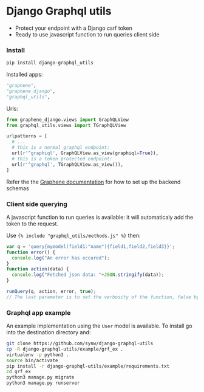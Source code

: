 # Django Graphql utils

- Protect your endpoint with a Django csrf token
- Ready to use javascript function to run queries client side

### Install


  ```bash
pip install django-graphql_utils
  ```
  
Installed apps:

  ```python
"graphene",
"graphene_django",
"graphql_utils",
  ```

Urls:

  ```python
from graphene_django.views import GraphQLView
from graphql_utils.views import TGraphQLView

urlpatterns = [
	# ...
	# this is a normal graphql endpoint:
	url(r'^graphiql', GraphQLView.as_view(graphiql=True)),
	# this is a token protected endpoint:
    url(r'^graphql', TGraphQLView.as_view()),
]
  ```

Refer the the [Graphene documentation](http://docs.graphene-python.org/projects/django/en/latest/) for 
how to set up the backend schemas

### Client side querying

A javascript function to run queries is available: it will automaticaly add the token to the request. 

Use `{% include "graphql_utils/methods.js" %}` then:

  ```javascript
var q = 'query{mymodel(field1:"name"){field1,field2,field3}}';
function error() {
	console.log("An error has occured");
}
function action(data) {
	console.log("Fetched json data: "+JSON.stringify(data));
}

runQuery(q, action, error, true);
// The last parameter is to set the verbosity of the function, false by default
  ```

### Graphql app example

An example implementation using the `User` model is available. To install go into the destination directory and:

   ```bash
   git clone https://github.com/synw/django-graphql-utils
   cp -R django-graphql-utils/example/grf_ex .
   virtualenv -p python3 .
   source bin/activate
   pip install -r django-graphql-utils/example/requirements.txt
   cd grf_ex
   python3 manage.py migrate
   python3 manage.py runserver
   ```
